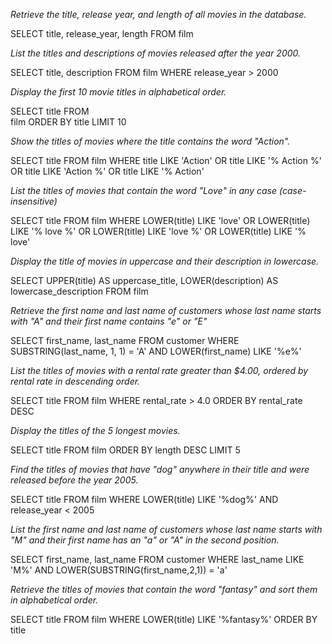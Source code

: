 *Retrieve the title, release year, and length of all movies in the database.*

SELECT
	title, release_year, length
FROM film

*List the titles and descriptions of movies released after the year 2000.*

SELECT
	title, description
FROM 
	film
WHERE release_year > 2000

*Display the first 10 movie titles in alphabetical order.*

SELECT
	title
FROM 	
	film
ORDER BY 
	title
LIMIT 10

*Show the titles of movies where the title contains the word "Action".*

SELECT
	title
FROM 
	film 
WHERE 
title LIKE 'Action'
OR 
title LIKE '% Action %'
OR 
title LIKE 'Action %'
OR 
title LIKE '% Action'

*List the titles of movies that contain the word "Love" in any case (case-insensitive)*

SELECT
	title
FROM 
	film 
WHERE 
LOWER(title) LIKE 'love'
OR 
LOWER(title) LIKE '% love %'
OR 
LOWER(title) LIKE 'love %'
OR 
LOWER(title) LIKE '% love'

*Display the title of movies in uppercase and their description in lowercase.*

SELECT
 	UPPER(title) AS uppercase_title, 
	LOWER(description) AS lowercase_description
FROM 
	film 

*Retrieve the first name and last name of customers whose last name starts with "A" and their first name contains "e" or "E"*

SELECT
 	first_name,
	last_name
FROM
	customer
WHERE 
SUBSTRING(last_name, 1, 1) = 'A'
AND
LOWER(first_name) LIKE '%e%'

*List the titles of movies with a rental rate greater than $4.00, ordered by rental rate in descending order.*

SELECT 
	title
FROM 
	film
WHERE rental_rate > 4.0
ORDER BY rental_rate DESC

*Display the titles of the 5 longest movies.*

SELECT 
	title
FROM 
	film
ORDER BY length DESC
LIMIT 5

*Find the titles of movies that have "dog" anywhere in their title and were released before the year 2005.*

SELECT 
	title
FROM 
	film 
WHERE LOWER(title) LIKE '%dog%' AND release_year < 2005

*List the first name and last name of customers whose last name starts with "M" and their first name has an "a" or "A" in the second position.*

SELECT
	first_name,
	last_name
FROM 
	customer
WHERE last_name LIKE 'M%' 
AND 
LOWER(SUBSTRING(first_name,2,1)) = 'a'

*Retrieve the titles of movies that contain the word "fantasy" and sort them in alphabetical order.*

SELECT
 	title
FROM
	film
WHERE LOWER(title) LIKE '%fantasy%'
ORDER BY title
